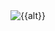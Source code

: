 <object data="//wsrv.nl/?url={{get_url(path=link)}}" type="image/{{filetype}}">
<img src="{{get_url(path=link)}}" alt="{{alt}}">
</object>
